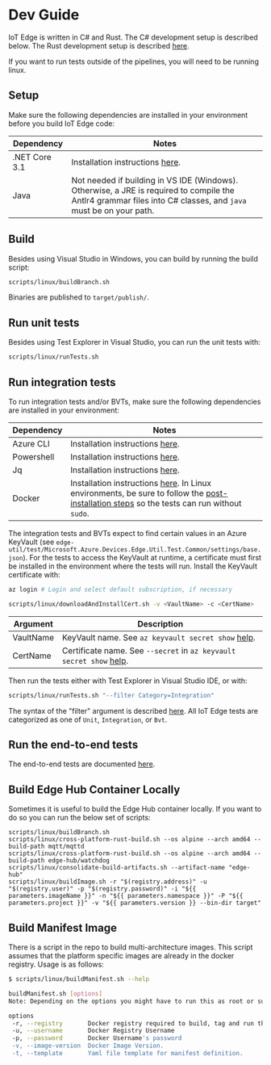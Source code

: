 # Dev Guide

IoT Edge is written in C# and Rust.
The C# development setup is described below. The Rust development setup is described [here](../edgelet/README.md).

If you want to run tests outside of the pipelines, you will need to be running linux.

## Setup

Make sure the following dependencies are installed in your environment before you build IoT Edge code:

| Dependency        | Notes                |
|-------------------|----------------------|
| .NET Core 3.1     | Installation instructions [here](https://www.microsoft.com/net/core). |
| Java              | Not needed if building in VS IDE (Windows). Otherwise, a JRE is required to compile the Antlr4 grammar files into C# classes, and `java` must be on your path. |

## Build

Besides using Visual Studio in Windows, you can build by running the build script:

```sh
scripts/linux/buildBranch.sh
```

Binaries are published to `target/publish/`.

## Run unit tests

Besides using Test Explorer in Visual Studio, you can run the unit tests with:

```sh
scripts/linux/runTests.sh
```

## Run integration tests

To run integration tests and/or BVTs, make sure the following dependencies are installed in your environment:

| Dependency        | Notes                |
|-------------------|----------------------|
| Azure CLI         | Installation instructions [here](https://docs.microsoft.com/en-us/cli/azure/install-azure-cli). |
| Powershell        | Installation instructions [here](https://docs.microsoft.com/en-us/powershell/scripting/setup/installing-powershell-core-on-linux). |
| Jq                | Installation instructions [here](https://stedolan.github.io/jq/download/). |
| Docker            | Installation instructions [here](https://docs.docker.com/engine/installation/#supported-platforms). In Linux environments, be sure to follow the [post-installation steps](https://docs.docker.com/engine/installation/linux/linux-postinstall/) so the tests can run without `sudo`. |

The integration tests and BVTs expect to find certain values in an Azure KeyVault (see `edge-util/test/Microsoft.Azure.Devices.Edge.Util.Test.Common/settings/base.json`). For the tests to access the KeyVault at runtime, a certificate must first be installed in the environment where the tests will run. Install the KeyVault certificate with:

```sh
az login # Login and select default subscription, if necessary

scripts/linux/downloadAndInstallCert.sh -v <VaultName> -c <CertName>
```

| Argument    | Description                |
|-------------|----------------------------|
| VaultName   | KeyVault name. See `az keyvault secret show` [help](https://docs.microsoft.com/en-us/cli/azure/keyvault/secret#show). |
| CertName    | Certificate name. See `--secret` in `az keyvault secret show` [help](https://docs.microsoft.com/en-us/cli/azure/keyvault/secret#show). |

Then run the tests either with Test Explorer in Visual Studio IDE, or with:

```sh
scripts/linux/runTests.sh "--filter Category=Integration"
```

The syntax of the "filter" argument is described [here](https://docs.microsoft.com/en-us/dotnet/core/tools/dotnet-test#filter-option-details). All IoT Edge tests are categorized as one of `Unit`, `Integration`, or `Bvt`.

## Run the end-to-end tests

The end-to-end tests are documented [here](../test/README.md).

## Build Edge Hub Container Locally

Sometimes it is useful to build the Edge Hub container locally. If you want to do so you can run the below set of scripts:
```
scripts/linux/buildBranch.sh
scripts/linux/cross-platform-rust-build.sh --os alpine --arch amd64 --build-path mqtt/mqttd
scripts/linux/cross-platform-rust-build.sh --os alpine --arch amd64 --build-path edge-hub/watchdog
scripts/linux/consolidate-build-artifacts.sh --artifact-name "edge-hub"
scripts/linux/buildImage.sh -r "$(registry.address)" -u "$(registry.user)" -p "$(registry.password)" -i "${{ parameters.imageName }}" -n "${{ parameters.namespace }}" -P "${{ parameters.project }}" -v "${{ parameters.version }} --bin-dir target"
```

## Build Manifest Image
There is a script in the repo to build multi-architecture images.
This script assumes that the platform specific images are already in the docker registry.
Usage is as follows:
```sh
$ scripts/linux/buildManifest.sh --help

buildManifest.sh [options]
Note: Depending on the options you might have to run this as root or sudo.

options
 -r, --registry       Docker registry required to build, tag and run the module
 -u, --username       Docker Registry Username
 -p, --password       Docker Username's password
 -v, --image-version  Docker Image Version.
 -t, --template       Yaml file template for manifest definition.
```
